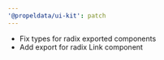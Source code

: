 ```yaml
---
'@propeldata/ui-kit': patch
---
```


- Fix types for radix exported components
- Add export for radix Link component
